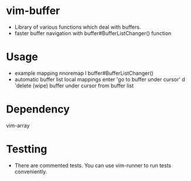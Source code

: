 # vim-buffer
* Library of various functions which deal with buffers.
* faster buffer navigation with buffer#BufferListChanger() function

# Usage
* example mapping
nnoremap <leader><leader>l buffer#BufferListChanger()
* automatic buffer list local mappings
enter	'go to buffer under cursor'
d		'delete (wipe) buffer under cursor from buffer list
# Dependency
vim-array

# Testting
* There are commented tests. You can use vim-runner to run tests conveniently. 
